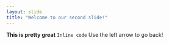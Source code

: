 ```yaml
---
layout: slide
title: "Welcome to our second slide!"
---
```

__This is pretty great__ `Inline code`
Use the left arrow to go back!
